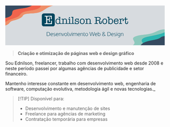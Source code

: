 ![Ednilson Robert](images/edrpio-github-profile.png)

> **Criação e otimização de páginas web e design gráfico**

Sou Ednilson, freelancer, trabalho com desenvolvimento web desde 2008 e neste período passei por algumas agências de publicidade e setor financeiro.

Mantenho interesse constante em desenvolvimento web, engenharia de software, computação evolutiva, metodologia ágil e novas tecnologias._

> [!TIP] Disponível para:
> - Desenvolvimento e manutenção de sites
> - Freelance para agências de marketing
> - Contratação temporária para empresas
